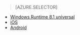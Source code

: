 > [AZURE.SELECTOR]
- [Windows Runtime 8.1 universal](notification-hubs-aspnet-backend-windows-dotnet-notify-users)
- [iOS](notification-hubs-aspnet-backend-ios-notify-users)
- [Android](notification-hubs-aspnet-backend-android-notify-users)

<!---HONumber=HO63-->